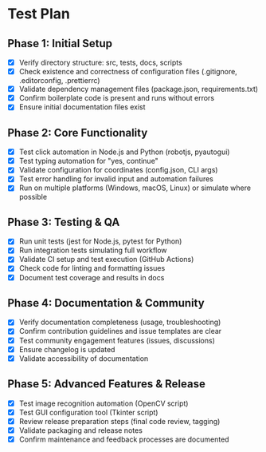 # Test Plan

## Phase 1: Initial Setup
- [x] Verify directory structure: src, tests, docs, scripts
- [x] Check existence and correctness of configuration files (.gitignore, .editorconfig, .prettierrc)
- [x] Validate dependency management files (package.json, requirements.txt)
- [x] Confirm boilerplate code is present and runs without errors
- [x] Ensure initial documentation files exist

## Phase 2: Core Functionality
- [x] Test click automation in Node.js and Python (robotjs, pyautogui)
- [x] Test typing automation for "yes, continue"
- [x] Validate configuration for coordinates (config.json, CLI args)
- [x] Test error handling for invalid input and automation failures
- [x] Run on multiple platforms (Windows, macOS, Linux) or simulate where possible

## Phase 3: Testing & QA
- [x] Run unit tests (jest for Node.js, pytest for Python)
- [x] Run integration tests simulating full workflow
- [x] Validate CI setup and test execution (GitHub Actions)
- [x] Check code for linting and formatting issues
- [x] Document test coverage and results in docs

## Phase 4: Documentation & Community
- [x] Verify documentation completeness (usage, troubleshooting)
- [x] Confirm contribution guidelines and issue templates are clear
- [x] Test community engagement features (issues, discussions)
- [x] Ensure changelog is updated
- [x] Validate accessibility of documentation

## Phase 5: Advanced Features & Release
- [x] Test image recognition automation (OpenCV script)
- [x] Test GUI configuration tool (Tkinter script)
- [x] Review release preparation steps (final code review, tagging)
- [x] Validate packaging and release notes
- [x] Confirm maintenance and feedback processes are documented
